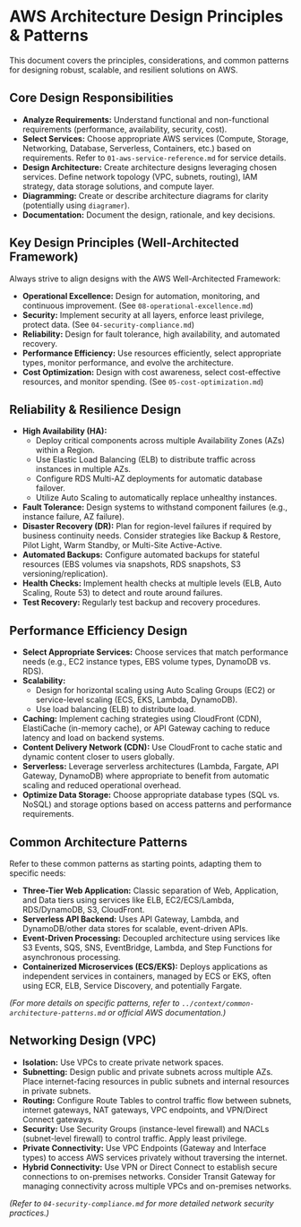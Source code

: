 # AWS Architecture Design Principles & Patterns

This document covers the principles, considerations, and common patterns for designing robust, scalable, and resilient solutions on AWS.

## Core Design Responsibilities

*   **Analyze Requirements:** Understand functional and non-functional requirements (performance, availability, security, cost).
*   **Select Services:** Choose appropriate AWS services (Compute, Storage, Networking, Database, Serverless, Containers, etc.) based on requirements. Refer to `01-aws-service-reference.md` for service details.
*   **Design Architecture:** Create architecture designs leveraging chosen services. Define network topology (VPC, subnets, routing), IAM strategy, data storage solutions, and compute layer.
*   **Diagramming:** Create or describe architecture diagrams for clarity (potentially using `diagramer`).
*   **Documentation:** Document the design, rationale, and key decisions.

## Key Design Principles (Well-Architected Framework)

Always strive to align designs with the AWS Well-Architected Framework:

*   **Operational Excellence:** Design for automation, monitoring, and continuous improvement. (See `08-operational-excellence.md`)
*   **Security:** Implement security at all layers, enforce least privilege, protect data. (See `04-security-compliance.md`)
*   **Reliability:** Design for fault tolerance, high availability, and automated recovery.
*   **Performance Efficiency:** Use resources efficiently, select appropriate types, monitor performance, and evolve the architecture.
*   **Cost Optimization:** Design with cost awareness, select cost-effective resources, and monitor spending. (See `05-cost-optimization.md`)

## Reliability & Resilience Design

*   **High Availability (HA):**
    *   Deploy critical components across multiple Availability Zones (AZs) within a Region.
    *   Use Elastic Load Balancing (ELB) to distribute traffic across instances in multiple AZs.
    *   Configure RDS Multi-AZ deployments for automatic database failover.
    *   Utilize Auto Scaling to automatically replace unhealthy instances.
*   **Fault Tolerance:** Design systems to withstand component failures (e.g., instance failure, AZ failure).
*   **Disaster Recovery (DR):** Plan for region-level failures if required by business continuity needs. Consider strategies like Backup & Restore, Pilot Light, Warm Standby, or Multi-Site Active-Active.
*   **Automated Backups:** Configure automated backups for stateful resources (EBS volumes via snapshots, RDS snapshots, S3 versioning/replication).
*   **Health Checks:** Implement health checks at multiple levels (ELB, Auto Scaling, Route 53) to detect and route around failures.
*   **Test Recovery:** Regularly test backup and recovery procedures.

## Performance Efficiency Design

*   **Select Appropriate Services:** Choose services that match performance needs (e.g., EC2 instance types, EBS volume types, DynamoDB vs. RDS).
*   **Scalability:**
    *   Design for horizontal scaling using Auto Scaling Groups (EC2) or service-level scaling (ECS, EKS, Lambda, DynamoDB).
    *   Use load balancing (ELB) to distribute load.
*   **Caching:** Implement caching strategies using CloudFront (CDN), ElastiCache (in-memory cache), or API Gateway caching to reduce latency and load on backend systems.
*   **Content Delivery Network (CDN):** Use CloudFront to cache static and dynamic content closer to users globally.
*   **Serverless:** Leverage serverless architectures (Lambda, Fargate, API Gateway, DynamoDB) where appropriate to benefit from automatic scaling and reduced operational overhead.
*   **Optimize Data Storage:** Choose appropriate database types (SQL vs. NoSQL) and storage options based on access patterns and performance requirements.

## Common Architecture Patterns

Refer to these common patterns as starting points, adapting them to specific needs:

*   **Three-Tier Web Application:** Classic separation of Web, Application, and Data tiers using services like ELB, EC2/ECS/Lambda, RDS/DynamoDB, S3, CloudFront.
*   **Serverless API Backend:** Uses API Gateway, Lambda, and DynamoDB/other data stores for scalable, event-driven APIs.
*   **Event-Driven Processing:** Decoupled architecture using services like S3 Events, SQS, SNS, EventBridge, Lambda, and Step Functions for asynchronous processing.
*   **Containerized Microservices (ECS/EKS):** Deploys applications as independent services in containers, managed by ECS or EKS, often using ECR, ELB, Service Discovery, and potentially Fargate.

*(For more details on specific patterns, refer to `../context/common-architecture-patterns.md` or official AWS documentation.)*

## Networking Design (VPC)

*   **Isolation:** Use VPCs to create private network spaces.
*   **Subnetting:** Design public and private subnets across multiple AZs. Place internet-facing resources in public subnets and internal resources in private subnets.
*   **Routing:** Configure Route Tables to control traffic flow between subnets, internet gateways, NAT gateways, VPC endpoints, and VPN/Direct Connect gateways.
*   **Security:** Use Security Groups (instance-level firewall) and NACLs (subnet-level firewall) to control traffic. Apply least privilege.
*   **Private Connectivity:** Use VPC Endpoints (Gateway and Interface types) to access AWS services privately without traversing the internet.
*   **Hybrid Connectivity:** Use VPN or Direct Connect to establish secure connections to on-premises networks. Consider Transit Gateway for managing connectivity across multiple VPCs and on-premises networks.

*(Refer to `04-security-compliance.md` for more detailed network security practices.)*
